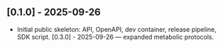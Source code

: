 ## [0.1.0] - 2025-09-26
- Initial public skeleton: API, OpenAPI, dev container, release pipeline, SDK script.
[0.3.0] - 2025-09-26 — expanded metabolic protocols.
